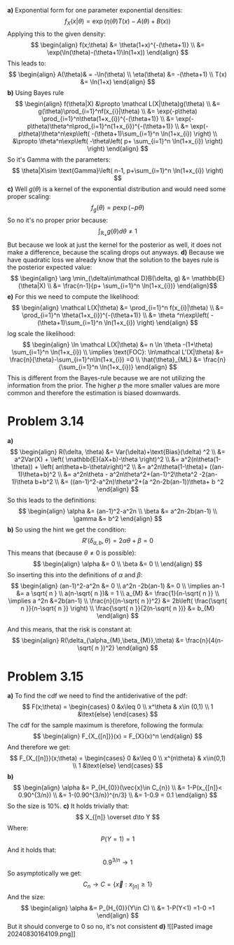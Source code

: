 **a)**
Exponential form for one parameter exponential densities:
$$
f_{X}(x|\theta) = \exp(\eta(\theta)T(x)-A(\theta)+B(x))
$$
Applying this to the given density:
$$
\begin{align}
f(x;\theta) &= \theta(1+x)^{-(\theta+1)} \\
&= \exp(\ln(\theta)-(\theta+1)\ln(1+x))
\end{align}
$$
This leads to:
$$
\begin{align}
A(\theta)& = -\ln(\theta) \\
\eta(\theta) &= -(\theta+1) \\
T(x) &= \ln(1+x)
\end{align}
$$
**b)**
Using Bayes rule
$$
\begin{align}
f(\theta|X) &\propto \mathcal L(X|\theta)g(\theta) \\
&= g(\theta)\prod_{i=1}^nf(x_{i}|\theta) \\
&= \exp(-p\theta) \prod_{i=1}^n\theta(1+x_{i})^{-(\theta+1)} \\
&= \exp(-p\theta)\theta^n\prod_{i=1}^n(1+x_{i})^{-(\theta+1)} \\
&= \exp(-p\theta)\theta^n\exp\left( -(\theta+1)\sum_{i=1}^n \ln(1+x_{i}) \right) \\
&\propto \theta^n\exp\left( -\theta\left( p+ \sum_{i=1}^n \ln(1+x_{i}) \right) \right)
\end{align}
$$
So it's Gamma with the parameters:
$$
\theta|X\sim \text{Gamma}\left( n-1, p+\sum_{i=1}^n \ln(1+x_{i}) \right)
$$
**c)**
Well $g(\theta)$ is a kernel of the exponential distribution and would need some proper scaling:
$$
f_{g}(\theta) = p \exp(-p\theta)
$$
So no it's no proper prior because:
$$
\int_{\mathbb{R}_{+}}g(\theta)d\theta \neq 1
$$
But because we look at just the kernel for the posterior as well, it does not make a difference, because the scaling drops out anyways.
**d)**
Because we have quadratic loss we already know that the solution to the bayes rule is the posterior expected value:
$$
\begin{align}
\arg \min_{\delta\in\mathcal D}B(\delta, g) &= \mathbb{E}(\theta|X) \\
&= \frac{n-1}{p+ \sum_{i=1}^n \ln(1+x_{i})}
\end{align}$$
**e)**
For this we need to compute the likelihood:
$$
\begin{align}
\mathcal L(X|\theta) &= \prod_{i=1}^n f(x_{i}|\theta) \\
&= \prod_{i=1}^n \theta(1+x_{i})^{-(\theta+1)} \\
&= \theta ^n\exp\left( -(\theta+1)\sum_{i=1}^n \ln(1+x_{i}) \right)
\end{align}
$$
log scale the likelihood:
$$
\begin{align}
\ln \mathcal L(X|\theta) &= n \ln \theta -(1+\theta) \sum_{i=1}^n \ln(1+x_{i}) \\
\implies \text{FOC}: \ln\mathcal L'(X|\theta) &= \frac{n}{\theta}-\sum_{i=1}^n\ln(1+x_{i}) =0 \\
\hat{\theta}_{ML} &= \frac{n}{\sum_{i=1}^n \ln(1+x_{i})}
\end{align}
$$
This is different from the Bayes-rule because we are not utilizing the information from the prior. The higher $p$ the more smaller values are more common and therefore the estimation is biased downwards.

# Problem 3.14
**a)**
$$
\begin{align}
R(\delta, \theta) &= Var(\delta)+\text{Bias}(\delta) ^2 \\
&= a^2Var(X) + \left( \mathbb{E}(aX+b)-\theta \right)^2 \\
&= a^2(n\theta(1-\theta)) + \left( an\theta+b-\theta\right)^2 \\
&= a^2n\theta(1-\theta)+ ((an-1)\theta+b)^2 \\
&= a^2n\theta - a^2n\theta^2+(an-1)^2\theta^2 -2(an-1)\theta b+b^2 \\
&= ((an-1)^2-a^2n)\theta^2+(a ^2n-2b(an-1))\theta+ b ^2  
\end{align}
$$
So this leads to the definitions:
$$
\begin{align}
\alpha &= (an-1)^2-a^2n \\
\beta &= a^2n-2b(an-1) \\
\gamma &= b^2 
\end{align}
$$
**b)** 
So using the hint we get the condition:
$$
R'(\delta_{a,b},\theta) = 2\alpha \theta+\beta = 0
$$
This means that (because $\theta \neq 0$ is possible):
$$
\begin{align}
\alpha &= 0 \\
\beta &= 0 \\
\end{align}
$$
So inserting this into the definitions of $\alpha$ and $\beta$:
$$
\begin{align}
(an-1)^2-a^2n &= 0 \\
a^2n -2b(an-1) &= 0 \\
\implies an-1 &= a \sqrt{ n } \\
a(n-\sqrt{ n })& = 1 \\
a_{M} &= \frac{1}{n-\sqrt{ n }} \\
\implies a ^2n &=2b(an-1)  \\
\frac{n}{(n-\sqrt{ n })^2} &= 2b\left( \frac{\sqrt{ n }}{n-\sqrt{ n }} \right) \\
\frac{\sqrt{ n }}{2(n-\sqrt{ n })} &= b_{M}
\end{align}
$$


And this means, that the risk is constant at:
$$
\begin{align}
R(\delta_{\alpha_{M},\beta_{M}},\theta) &= \frac{n}{4(n-\sqrt{ n })^2}
\end{align}
$$
# Problem 3.15
**a)**
To find the cdf we need to find the antiderivative of the pdf:
$$
F(x;\theta) = \begin{cases}
0 &x\leq 0 \\
x^\theta & x\in (0,1) \\
1 &\text{else}
\end{cases}
$$
The cdf for the sample maximum is therefore, following the formula:
$$
\begin{align}
F_{X_{[n]}}(x) = F_{X}(x)^n
\end{align}
$$
And therefore we get:
$$
F_{X_{[n]}}(x;\theta) = \begin{cases}
0 &x\leq 0 \\
x^{n\theta} & x\in(0,1) \\
1 &\text{else}
\end{cases}
$$
**b)**
$$
\begin{align}
\alpha &= P_{H_{0}}(\vec{x}\in C_{n}) \\
&= 1-P(x_{[n]}< 0.90^{3/n}) \\
&= 1-(0.90^{3/n})^{n/3} \\
&= 1-0.9 = 0.1
\end{align}
$$
So the size is $10\%$.
**c)**
It holds trivially that:
$$
X_{[n]} \overset d\to Y
$$
Where:
$$
P(Y = 1) = 1
$$
And it holds that:
$$
0.9^{3/n} \to 1
$$
So asymptotically we get:
$$
C_{n}\to C =\{\vec{x}:x_{[n]}\geq 1\}
$$
And the size:
$$
\begin{align}
\alpha &= P_{H_{0}}(Y\in C) \\
&= 1-P(Y<1) =1-0 =1
\end{align}
$$
But it should converge to 0 so no, it's not consistent
**d)**
![[Pasted image 20240830164109.png]]
